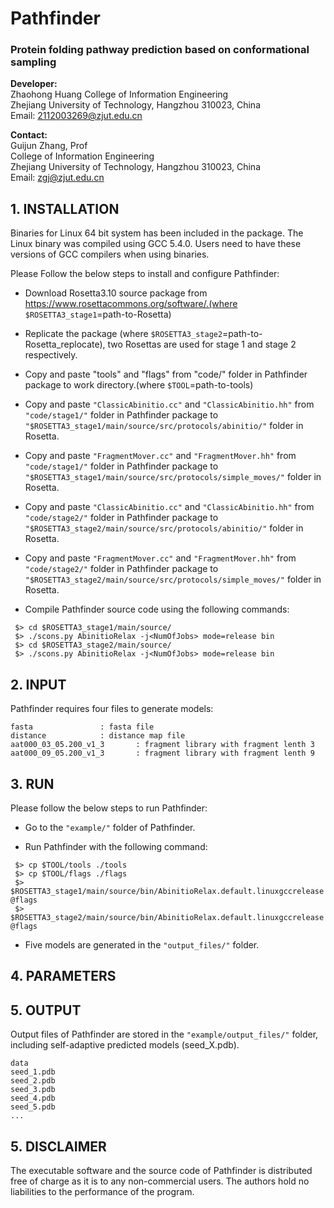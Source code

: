 # Pathfinder
### **Protein folding pathway prediction based on conformational sampling**



**Developer:**   
                Zhaohong Huang
                College of Information Engineering  
                Zhejiang University of Technology, Hangzhou 310023, China  
		Email: 2112003269@zjut.edu.cn  

**Contact:**  
                Guijun Zhang, Prof  
                College of Information Engineering  
                Zhejiang University of Technology, Hangzhou 310023, China  
                Email: zgj@zjut.edu.cn  

## 1. INSTALLATION
Binaries for Linux 64 bit system has been included in the package. The Linux binary was compiled using GCC 5.4.0. Users need to have these versions of GCC compilers when using binaries.

Please Follow the below steps to install and configure Pathfinder:

- Download Rosetta3.10 source package from https://www.rosettacommons.org/software/.(where `$ROSETTA3_stage1`=path-to-Rosetta)

- Replicate the package (where `$ROSETTA3_stage2`=path-to-Rosetta_replocate), two Rosettas are used for stage 1 and stage 2 respectively.

- Copy and paste "tools" and "flags" from "code/" folder in Pathfinder package to work directory.(where `$TOOL`=path-to-tools)

- Copy and paste ``"ClassicAbinitio.cc"`` and ``"ClassicAbinitio.hh"`` from ``"code/stage1/"`` folder in Pathfinder package to ``"$ROSETTA3_stage1/main/source/src/protocols/abinitio/"`` folder in Rosetta.

- Copy and paste ``"FragmentMover.cc"`` and ``"FragmentMover.hh"`` from ``"code/stage1/"`` folder in Pathfinder package to ``"$ROSETTA3_stage1/main/source/src/protocols/simple_moves/"`` folder in Rosetta.

- Copy and paste ``"ClassicAbinitio.cc"`` and ``"ClassicAbinitio.hh"`` from ``"code/stage2/"`` folder in Pathfinder package to ``"$ROSETTA3_stage2/main/source/src/protocols/abinitio/"`` folder in Rosetta.

- Copy and paste ``"FragmentMover.cc"`` and ``"FragmentMover.hh"`` from ``"code/stage2/"`` folder in Pathfinder package to ``"$ROSETTA3_stage2/main/source/src/protocols/simple_moves/"`` folder in Rosetta.
- Compile Pathfinder source code using the following commands:

```
 $> cd $ROSETTA3_stage1/main/source/
 $> ./scons.py AbinitioRelax -j<NumOfJobs> mode=release bin
 $> cd $ROSETTA3_stage2/main/source/
 $> ./scons.py AbinitioRelax -j<NumOfJobs> mode=release bin
```

## 2. INPUT
Pathfinder requires four files to generate models:

	fasta				: fasta file
	distance			: distance map file
	aat000_03_05.200_v1_3		: fragment library with fragment lenth 3
	aat000_09_05.200_v1_3		: fragment library with fragment lenth 9

## 3. RUN
Please follow the below steps to run Pathfinder:

- Go to the ``"example/"`` folder of Pathfinder.

- Run Pathfinder with the following command:

```
 $> cp $TOOL/tools ./tools
 $> cp $TOOL/flags ./flags
 $> $ROSETTA3_stage1/main/source/bin/AbinitioRelax.default.linuxgccrelease @flags 
 $> $ROSETTA3_stage2/main/source/bin/AbinitioRelax.default.linuxgccrelease @flags 
```

- Five models are generated in the ``"output_files/"`` folder.

## 4. PARAMETERS



## 5. OUTPUT
Output files of Pathfinder are stored in the ``"example/output_files/"`` folder, including self-adaptive predicted models (seed_X.pdb).

	data
	seed_1.pdb
	seed_2.pdb
	seed_3.pdb
	seed_4.pdb
	seed_5.pdb
	...


## 5. DISCLAIMER
The executable software and the source code of Pathfinder is distributed free of charge 
as it is to any non-commercial users. The authors hold no liabilities to the performance 
of the program.
